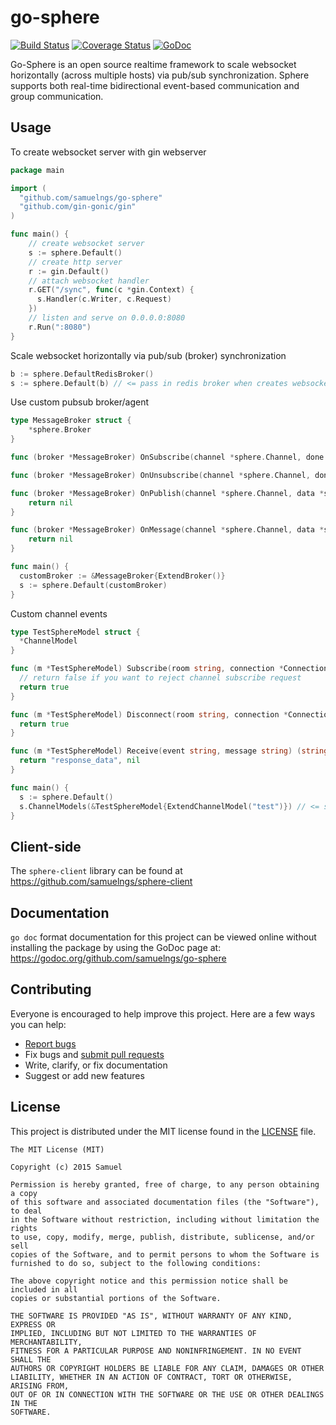 # go-sphere

[![Build Status](https://travis-ci.org/samuelngs/go-sphere.svg?branch=master)](https://travis-ci.org/samuelngs/go-sphere)
[![Coverage Status](https://coveralls.io/repos/samuelngs/go-sphere/badge.svg?branch=master&service=github)](https://coveralls.io/github/samuelngs/go-sphere?branch=master)
[![GoDoc](https://godoc.org/github.com/samuelngs/go-sphere?status.svg)](https://godoc.org/github.com/samuelngs/go-sphere)

Go-Sphere is an open source realtime framework to scale websocket horizontally (across multiple hosts) via pub/sub  synchronization. Sphere supports both real-time bidirectional event-based communication and group communication.

## Usage

To create websocket server with gin webserver
```go
package main

import (
  "github.com/samuelngs/go-sphere"
  "github.com/gin-gonic/gin"
)

func main() {
    // create websocket server
    s := sphere.Default()
    // create http server
    r := gin.Default()
    // attach websocket handler
    r.GET("/sync", func(c *gin.Context) {
      s.Handler(c.Writer, c.Request)
    })
    // listen and serve on 0.0.0.0:8080
    r.Run(":8080") 
}
```

Scale websocket horizontally via pub/sub (broker) synchronization 
```go
b := sphere.DefaultRedisBroker()
s := sphere.Default(b) // <= pass in redis broker when creates websocket server
```

Use custom pubsub broker/agent
```go
type MessageBroker struct {
	*sphere.Broker
}

func (broker *MessageBroker) OnSubscribe(channel *sphere.Channel, done chan<- sphere.IError) { }

func (broker *MessageBroker) OnUnsubscribe(channel *sphere.Channel, done chan<- sphere.IError) { }

func (broker *MessageBroker) OnPublish(channel *sphere.Channel, data *sphere.Packet) error {
	return nil
}

func (broker *MessageBroker) OnMessage(channel *sphere.Channel, data *sphere.Packet) error {
	return nil
}

func main() {
  customBroker := &MessageBroker{ExtendBroker()}
  s := sphere.Default(customBroker)
}
```

Custom channel events
```go
type TestSphereModel struct {
  *ChannelModel
}

func (m *TestSphereModel) Subscribe(room string, connection *Connection) bool {
  // return false if you want to reject channel subscribe request
  return true
}

func (m *TestSphereModel) Disconnect(room string, connection *Connection) bool {
  return true
}

func (m *TestSphereModel) Receive(event string, message string) (string, error) {
  return "response_data", nil
}

func main() {
  s := sphere.Default()
  s.ChannelModels(&TestSphereModel{ExtendChannelModel("test")}) // <= set channel namespace "test"
}

```

## Client-side

The `sphere-client` library can be found at https://github.com/samuelngs/sphere-client

## Documentation

`go doc` format documentation for this project can be viewed online without installing the package by using the GoDoc page at: https://godoc.org/github.com/samuelngs/go-sphere

## Contributing

Everyone is encouraged to help improve this project. Here are a few ways you can help:

- [Report bugs](https://github.com/samuelngs/go-sphere/issues)
- Fix bugs and [submit pull requests](https://github.com/samuelngs/go-sphere/pulls)
- Write, clarify, or fix documentation
- Suggest or add new features

## License ##

This project is distributed under the MIT license found in the [LICENSE](./LICENSE)
file.

```
The MIT License (MIT)

Copyright (c) 2015 Samuel

Permission is hereby granted, free of charge, to any person obtaining a copy
of this software and associated documentation files (the "Software"), to deal
in the Software without restriction, including without limitation the rights
to use, copy, modify, merge, publish, distribute, sublicense, and/or sell
copies of the Software, and to permit persons to whom the Software is
furnished to do so, subject to the following conditions:

The above copyright notice and this permission notice shall be included in all
copies or substantial portions of the Software.

THE SOFTWARE IS PROVIDED "AS IS", WITHOUT WARRANTY OF ANY KIND, EXPRESS OR
IMPLIED, INCLUDING BUT NOT LIMITED TO THE WARRANTIES OF MERCHANTABILITY,
FITNESS FOR A PARTICULAR PURPOSE AND NONINFRINGEMENT. IN NO EVENT SHALL THE
AUTHORS OR COPYRIGHT HOLDERS BE LIABLE FOR ANY CLAIM, DAMAGES OR OTHER
LIABILITY, WHETHER IN AN ACTION OF CONTRACT, TORT OR OTHERWISE, ARISING FROM,
OUT OF OR IN CONNECTION WITH THE SOFTWARE OR THE USE OR OTHER DEALINGS IN THE
SOFTWARE.
```
